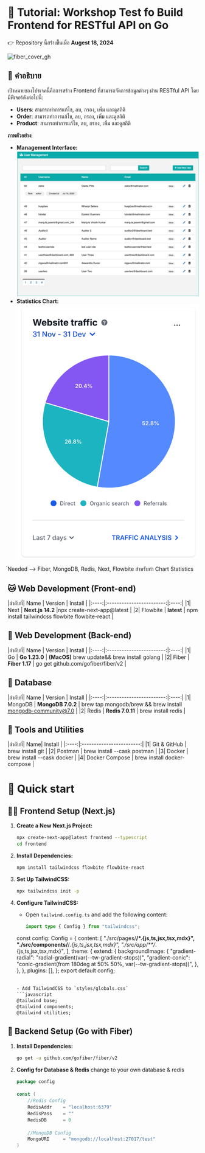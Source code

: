 # 📖 Tutorial: Workshop Test fo Build Frontend for RESTful API on Go

👉 Repository นี้สร้่างขึี้นเมื่อ **Augest 18, 2024**

![fiber_cover_gh](https://user-images.githubusercontent.com/11155743/112001218-cf258b00-8b2f-11eb-9c6d-d6c38a09af86.jpg)


## 📝 คำอธิบาย

เป้าหมายของโปรเจคนี้คือการสร้าง Frontend ที่สามารถจัดการข้อมูลต่างๆ ผ่าน RESTful API โดยมีฟีเจอร์ดังต่อไปนี้:

- **Users**: สามารถทำการแก้ไข, ลบ, กรอง, เพิ่ม และดูสถิติ
- **Order**: สามารถทำการแก้ไข, ลบ, กรอง, เพิ่ม และดูสถิติ
- **Product**: สามารถทำการแก้ไข, ลบ, กรอง, เพิ่ม และดูสถิติ

**ภาพตัวอย่าง:**
- **Management Interface:** ![Example Management](assets/example_management.png)
- **Statistics Chart:** ![Chart Example](assets/chart.png)

์Needed --> Fiber, MongoDB, Redis, Next, Flowbite สำหรับทำ Chart Statistics 

## 🐱 Web Development (Front-end)
|ลำดับที่| Name | Version | Install |
|:----:|:------------------------:|:----:|
|1|   Next        | **Next.js 14.2** |npx create-next-app@latest |
|2|   Flowbite       | **latest** | npm install tailwindcss flowbite flowbite-react |

## 🧲 Web Development (Back-end)
|ลำดับที่| Name | Version | Install |
|:----:|:------------------------:|:----:|
|1|   Go        | **Go 1.23.0** | **(MacOS)** brew update&& brew install golang |
|2|   Fiber       | **Fiber 1.17** | go get github.com/gofiber/fiber/v2 |

## 👒 Database
|ลำดับที่| Name | Version | Install |
|:----:|:------------------------:|:----:|
|1|   MongoDB        | **MongoDB 7.0.2** | brew tap mongodb/brew && brew install mongodb-community@7.0 |
|2|   Redis       | **Redis 7.0.11** | brew install redis |

## 🤖 Tools and Utilities 
|ลำดับที่| Name| Install |
|:----:|:------------------------:|
|1|   Git & GitHub        | brew install git |
|2|   Postman       | brew install --cask postman |
|3|   Docker        | brew install --cask docker |
|4|   Docker Compose       | brew install docker-compose |

# 📖 Quick start

## 👨‍💻 Frontend Setup (Next.js)

1. **Create a New Next.js Project:**
   ```bash
   npx create-next-app@latest frontend --typescript
   cd frontend
   ````

2. **Install Dependencies:**
    ```bash
   npm install tailwindcss flowbite flowbite-react
   ````

3. **Set Up TailwindCSS:**
    ```bash
   npx tailwindcss init -p
   ````

4. **Configure TailwindCSS:**
   - Open `tailwind.config.ts` and add the following content:
     ```typescript
     import type { Config } from "tailwindcss";

    const config: Config = {
    content: [
        "./src/pages/**/*.{js,ts,jsx,tsx,mdx}",
        "./src/components/**/*.{js,ts,jsx,tsx,mdx}",
        "./src/app/**/*.{js,ts,jsx,tsx,mdx}",
    ],
    theme: {
        extend: {
        backgroundImage: {
            "gradient-radial": "radial-gradient(var(--tw-gradient-stops))",
            "gradient-conic":
            "conic-gradient(from 180deg at 50% 50%, var(--tw-gradient-stops))",
        },
        },
    },
    plugins: [],
    };
    export default config;
    ````

    - Add TailwindCSS to `styles/globals.css`
    ```javascript
    @tailwind base;
    @tailwind components;
    @tailwind utilities;
    ````

## 🧲 Backend Setup (Go with Fiber)

1. **Install Dependencies:**
    ```bash
   go get -u github.com/gofiber/fiber/v2
   ````

2. **Config for Database & Redis**
    change to your own database & redis
    ```go
    package config

    const (
        //Redis Config
        RedisAddr    = "localhost:6379"
        RedisPass	 = ""
        RedisDB		 = 0

        //MongoDB Config
        MongoURI     = "mongodb://localhost:27017/test"
    )
    ````